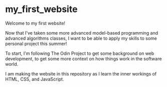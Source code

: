 # my_first_website

Welcome to my first website!

Now that I've taken some more advanced model-based programming and advanced algorithms classes, I want to be able to apply my skills to some personal project this summer!

To start, I'm following The Odin Project to get some background on web development, to get some more context on how things work in the software world. 

I am making the website in this repository as I learn the inner workings of HTML, CSS, and JavaScript. 
